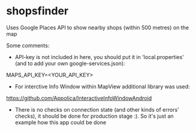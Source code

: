 # shopsfinder
Uses Google Places API to show nearby shops (within 500 metres) on the map

Some comments:
- API-key is not included in here, you should put it in 'local.properties' (and to add your own google-services.json):

MAPS_API_KEY=<YOUR_API_KEY>
- For interctive Info Window within MapView additional library was used:

https://github.com/Appolica/InteractiveInfoWindowAndroid

- There is no checks on connection state (and other kinds of errors' checks), it should be done for production stage :). So it's just an example how this app could be done
